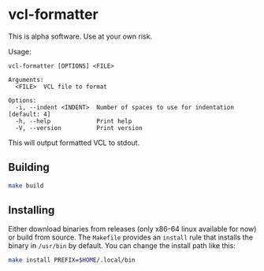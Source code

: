 # vcl-formatter

This is alpha software. Use at your own risk.

Usage:

```
vcl-formatter [OPTIONS] <FILE>

Arguments:
  <FILE>  VCL file to format

Options:
  -i, --indent <INDENT>  Number of spaces to use for indentation [default: 4]
  -h, --help             Print help
  -V, --version          Print version
```

This will output formatted VCL to stdout.

## Building

```sh
make build
```

## Installing

Either download binaries from releases (only x86-64 linux available for now) or build from source.
The `Makefile` provides an `install` rule that installs the binary in `/usr/bin` by default.
You can change the install path like this:

```sh
make install PREFIX=$HOME/.local/bin
```
